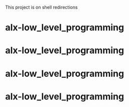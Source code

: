 This project is on shell redirections
# alx-low_level_programming
# alx-low_level_programming
# alx-low_level_programming
# alx-low_level_programming
